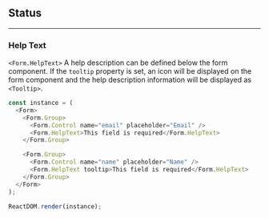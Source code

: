 ## Status

---

### Help Text

`<Form.HelpText>` A help description can be defined below the form component. If the `tooltip` property is set, an icon will be displayed on the form component and the help description information will be displayed as `<Tooltip>`.

<!--start-code-->

```js
const instance = (
  <Form>
    <Form.Group>
      <Form.Control name="email" placeholder="Email" />
      <Form.HelpText>This field is required</Form.HelpText>
    </Form.Group>

    <Form.Group>
      <Form.Control name="name" placeholder="Name" />
      <Form.HelpText tooltip>This field is required</Form.HelpText>
    </Form.Group>
  </Form>
);

ReactDOM.render(instance);
```

<!--end-code-->
